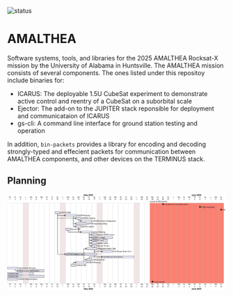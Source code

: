![status](https://github.com/Terminus-Suborbital-Research-Program/AMALTHEA/actions/workflows/rust.yml/badge.svg)
# AMALTHEA
Software systems, tools, and libraries for the 2025 AMALTHEA Rocksat-X mission by the University of Alabama in Huntsville. The AMALTHEA mission consists of several components. The ones listed under this repositoy include binaries for:

- ICARUS:   The deployable 1.5U CubeSat experiment to demonstrate active control and reentry of a CubeSat on a suborbital scale
- Ejector:  The add-on to the JUPITER stack reponsible for deployment and communicataion of ICARUS
- gs-cli:   A command line interface for ground station testing and operation

In addition, `bin-packets` provides a library for encoding and decoding strongly-typed and effecient packets for communication between AMALTHEA components, and other devices on the TERMINUS stack.

## Planning

<!--
@startgantt plan

printscale daily zoom 2

sundays are closed

2025-5-28 to 2025-6-10 are named [Lucas in Wisconsin]
2025-5-28 to 2025-6-10 are colored in salmon

Project starts 2025-5-1

[Full Mission Simulation Due] happens 2025-5-30
[Flight Assembly] happens 2025-6-6
[VVC] happens 2025-6-10

[JUPITER RBF] requires 1 days and starts 2025-5-10
[JUPITER Phasing] requires 2 days
[JUPITER Camera] requires 1 days
[JUPITER Camera Integration] requires 2 days
[JUPITER Data Recording] requires 2 days

[Ejection Signal] requires 1 day
[Ejector RBF] requires 1 days and starts 2025-5-12
[Ejector Phasing] requires 2 days
[Ejector ESP32-Cams] requires 1 day
[GUARD Geiger] requires 3 days
[GUARD Solar] requires 2 days
[Ejector LEDs] requires 1 day
[Ejector Servos] requires 1 day


[Integrated Radio Test] requires 2 days
[Full-Range Radio Test] requires 2 days

[JUPITER Battery Latch] requires 1 week
[Full Mission Simulation] requires 1 week

[ICARUS Servos] requires 1 days
[ICARUS Phasing] requires 2 days
[ICARUS RBF] requires 1 days and starts 2025-5-13


[InfraTracker Pictures] requires 2 days
[InfraTracker Verification] requires 4 days

[ICARUS IMU] requires 4 days
[ICARUS INA] requires 1 week
[ICARUS Photoresistors] requires 2 days


[JUPITER Phasing] starts at [JUPITER RBF]'s end
[JUPITER Battery Latch] starts at [JUPITER RBF]'s end
[JUPITER Camera] starts at [JUPITER Phasing]'s end
[JUPITER Camera] starts at [JUPITER RBF]'s end
[JUPITER Camera Integration] starts at [JUPITER Camera]'s end
[JUPITER Data Recording] starts at [JUPITER Phasing]'s end

[Ejection Signal] starts at [JUPITER Phasing]'s end

[Ejector Phasing] starts at [Ejector RBF]'s end
[Ejector Phasing] starts at [Ejection Signal]'s end
[Ejector Servos] starts at [Ejector Phasing]'s end
[Ejector LEDs] starts at [Ejector Phasing]'s end
[Ejector ESP32-Cams] starts at [Ejector Phasing]'s end

[GUARD Geiger] starts at [Ejector Phasing]'s end
[GUARD Solar] starts at [Ejector Phasing]'s end

[ICARUS Phasing] starts at [ICARUS RBF]'s end
[ICARUS Servos] starts at [ICARUS Phasing]'s end
[Integrated Radio Test] starts at [ICARUS Phasing]'s end

[Full Mission Simulation] starts at [Integrated Radio Test]'s end
[Full Mission Simulation] starts at [Ejector Servos]'s end
[Full Mission Simulation] starts at [ICARUS Servos]'s end
[Full Mission Simulation] starts at [JUPITER Battery Latch]'s end
[InfraTracker Verification] starts at [InfraTracker Pictures]'s end

[Full-Range Radio Test] starts at [Integrated Radio Test]'s end

[Lucas Leaves] happens at 2025-5-28

@endgantt
-->
![](plan.svg)